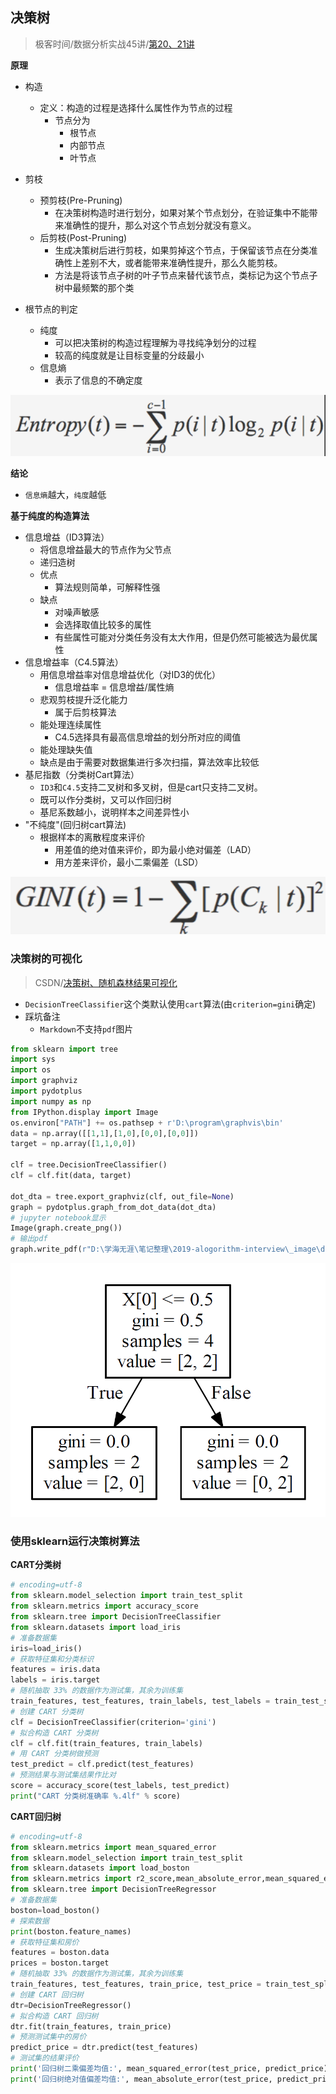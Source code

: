 ## 决策树
> 极客时间/数据分析实战45讲/[第20、21讲](https://time.geekbang.org/column/article/79294)

**原理** 
- 构造
    - 定义：构造的过程是选择什么属性作为节点的过程
        -  节点分为
            - 根节点
            - 内部节点
            - 叶节点
- 剪枝
    - 预剪枝(Pre-Pruning)
        - 在决策树构造时进行划分，如果对某个节点划分，在验证集中不能带来准确性的提升，那么对这个节点划分就没有意义。
    - 后剪枝(Post-Pruning)
        - 生成决策树后进行剪枝，如果剪掉这个节点，于保留该节点在分类准确性上差别不大，或者能带来准确性提升，那么久能剪枝。
        - 方法是将该节点子树的叶子节点来替代该节点，类标记为这个节点子树中最频繁的那个类

- 根节点的判定
    - 纯度
        - 可以把决策树的构造过程理解为寻找纯净划分的过程
        - 较高的纯度就是让目标变量的分歧最小
    - 信息熵
        - 表示了信息的不确定度
<div align="center"><img src="../_image/decisiontree_fig1.png" width=""/></div>

**结论**
- `信息熵`越大，`纯度`越低

**基于纯度的构造算法**
- 信息增益（ID3算法）
    - 将信息增益最大的节点作为父节点
    - 递归造树
    - 优点
        - 算法规则简单，可解释性强
    - 缺点
        - 对噪声敏感
        - 会选择取值比较多的属性
        - 有些属性可能对分类任务没有太大作用，但是仍然可能被选为最优属性
- 信息增益率（C4.5算法）
    - 用信息增益率对信息增益优化（对ID3的优化）
        - 信息增益率 = 信息增益/属性熵
    - 悲观剪枝提升泛化能力
        - 属于后剪枝算法
    - 能处理连续属性
        - C4.5选择具有最高信息增益的划分所对应的阈值
    - 能处理缺失值
    - 缺点是由于需要对数据集进行多次扫描，算法效率比较低
- 基尼指数（分类树Cart算法）
    - `ID3`和`C4.5`支持二叉树和多叉树，但是cart只支持二叉树。
    - 既可以作分类树，又可以作回归树
    - 基尼系数越小，说明样本之间差异性小
- "不纯度"(回归树cart算法)
    - 根据样本的离散程度来评价
        - 用差值的绝对值来评价，即为最小绝对偏差（LAD）
        - 用方差来评价，最小二乘偏差（LSD）
<div align="center"><img src="../_image/decisiontree_fig3.png" width=""/></div>


### 决策树的可视化
> CSDN/[决策树、随机森林结果可视化](https://blog.csdn.net/ydyang1126/article/details/78842952)
- `DecisionTreeClassifier`这个类默认使用`cart`算法(由`criterion=gini`确定)
- 踩坑备注
    - `Markdown`不支持`pdf`图片
```Python
from sklearn import tree
import sys
import os
import graphviz
import pydotplus
import numpy as np
from IPython.display import Image
os.environ["PATH"] += os.pathsep + r'D:\program\graphvis\bin'
data = np.array([[1,1],[1,0],[0,0],[0,0]])
target = np.array([1,1,0,0])

clf = tree.DecisionTreeClassifier()
clf = clf.fit(data, target)

dot_dta = tree.export_graphviz(clf, out_file=None)
graph = pydotplus.graph_from_dot_data(dot_dta)  
# jupyter notebook显示
Image(graph.create_png()) 
# 输出pdf
graph.write_pdf(r"D:\学海无涯\笔记整理\2019-alogorithm-interview\_image\decisiontree_fig2.pdf") 

```
<div align="center"><img src="../_image/decisiontree_fig2.png" width=""/></div>


### 使用sklearn运行决策树算法
**CART分类树**
```Python
# encoding=utf-8
from sklearn.model_selection import train_test_split
from sklearn.metrics import accuracy_score
from sklearn.tree import DecisionTreeClassifier
from sklearn.datasets import load_iris
# 准备数据集
iris=load_iris()
# 获取特征集和分类标识
features = iris.data
labels = iris.target
# 随机抽取 33% 的数据作为测试集，其余为训练集
train_features, test_features, train_labels, test_labels = train_test_split(features, labels, test_size=0.33, random_state=0)
# 创建 CART 分类树
clf = DecisionTreeClassifier(criterion='gini')
# 拟合构造 CART 分类树
clf = clf.fit(train_features, train_labels)
# 用 CART 分类树做预测
test_predict = clf.predict(test_features)
# 预测结果与测试集结果作比对
score = accuracy_score(test_labels, test_predict)
print("CART 分类树准确率 %.4lf" % score)
```

**CART回归树**
```Python
# encoding=utf-8
from sklearn.metrics import mean_squared_error
from sklearn.model_selection import train_test_split
from sklearn.datasets import load_boston
from sklearn.metrics import r2_score,mean_absolute_error,mean_squared_error
from sklearn.tree import DecisionTreeRegressor
# 准备数据集
boston=load_boston()
# 探索数据
print(boston.feature_names)
# 获取特征集和房价
features = boston.data
prices = boston.target
# 随机抽取 33% 的数据作为测试集，其余为训练集
train_features, test_features, train_price, test_price = train_test_split(features, prices, test_size=0.33)
# 创建 CART 回归树
dtr=DecisionTreeRegressor()
# 拟合构造 CART 回归树
dtr.fit(train_features, train_price)
# 预测测试集中的房价
predict_price = dtr.predict(test_features)
# 测试集的结果评价
print('回归树二乘偏差均值:', mean_squared_error(test_price, predict_price))
print('回归树绝对值偏差均值:', mean_absolute_error(test_price, predict_price)) 

```